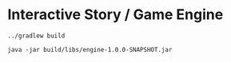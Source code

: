 # Interactive Story / Game Engine

    ../gradlew build

    java -jar build/libs/engine-1.0.0-SNAPSHOT.jar

